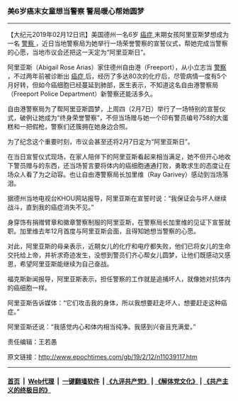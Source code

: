 ### 美6岁癌末女童想当警察 警局暖心帮她圆梦
------------------------

<p>
 【大纪元2019年02月12日讯】美国德州一名6岁
 <a href="http://www.epochtimes.com/gb/tag/%E7%99%8C%E7%97%87.html">
  癌症
 </a>
 末期女孩阿里亚斯梦想成为一名
 <a href="http://www.epochtimes.com/gb/tag/%E8%AD%A6%E5%AF%9F.html">
  警察
 </a>
 ，近日当地警察局为她举行一场荣誉警察的宣誓仪式，帮她完成当警察的心愿，当地市议会还把这一天定为“阿里亚斯日”。
</p>
<p>
 阿里亚斯（Abigail Rose Arias）家住德州自由港（Freeport），从小立志当
 <a href="http://www.epochtimes.com/gb/tag/%E8%AD%A6%E5%AF%9F.html">
  警察
 </a>
 ，不过两年前被诊断出
 <a href="http://www.epochtimes.com/gb/tag/%E7%99%8C%E7%97%87.html">
  癌症
 </a>
 后，经历了多达80次的化疗后，尽管病情一度有5个月好转，但如今癌细胞已经蔓延到肺部，医生表示，不知道这名自由港警察局（Freeport Police Department）新警察还能活多久。
</p>
<p>
 自由港警察局为了帮阿里亚斯圆梦，上周四（2月7日）举行了一场特别的宣誓仪式，破例让她成为“终身荣誉警察”，不但当场赠与她一个印有警员编号758的大蛋糕和一把假枪，警察们还簇拥在她身边合照。
</p>
<p>
 为了纪念这个重要时刻，市议会甚至还将2月7日定为“阿里亚斯日”。
</p>
<p>
 在当日宣誓仪式现场，在家人陪伴下的阿里亚斯看起来相当满足，她不但开心地收下警员赠与的东西，还当场誓言要将体内的癌细胞通通打败，勇敢求生的态度让在场众人看了为之动容。也让自由港警察局长加里维（Ray Garivey）感动到当场落泪。
</p>
<p>
</p>
<p>
 据德州当地电视台KHOU网站报导，阿里亚斯在宣誓时说：“我保证会与坏人继续战斗，直到我的癌症消失不见。”
</p>
<p>
 身穿饰有捐赠臂章和徽章警察制服的阿里亚斯，在警察局长加里维的见证下宣誓就职。加里维去年12月首度与阿里亚斯会面，且得知她想当警察的心愿。
</p>
<p>
 对此，阿里亚斯的母亲表示，近期女儿的化疗和电疗都失败，他们已将女儿的生命交托给上帝，并祈求奇迹发生，没想到警员们齐心帮女儿圆梦，让他们既感动又感恩，希望阿里亚斯能继续为自己奋战。
</p>
<p>
 福克斯新闻报导，阿里亚斯表示，担任警察的工作就是追捕坏人，就像她对抗体内的癌细胞一样。
</p>
<p>
 阿里亚斯告诉媒体：“它们攻击我的身体，所以我想要赶走坏人，想要赶走这种癌症。”
</p>
<p>
 阿里亚斯还说：“我感觉内心和体内相当纯净。我感到兴奋且充满爱。”
</p>
<p>
</p>
<p>
 责任编辑：王若愚
</p>

原文链接：http://www.epochtimes.com/gb/19/2/12/n11039117.htm


------------------------
#### [首页](https://github.com/gfw-breaker/banned-news/blob/master/README.md) &nbsp;|&nbsp; [Web代理](https://github.com/labour-camp/helloworld) &nbsp;|&nbsp; [一键翻墙软件](https://github.com/gfw-breaker/nogfw/blob/master/README.md) &nbsp;| [《九评共产党》](https://github.com/gfw-breaker/9ping.md/blob/master/README.md#九评之一评共产党是什么) | [《解体党文化》](https://github.com/gfw-breaker/jtdwh.md/blob/master/README.md) | [《共产主义的终极目的》](https://github.com/gfw-breaker/gczydzjmd.md/blob/master/README.md)

